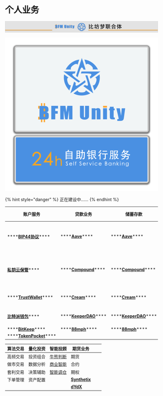 # 个人业务

![](<../../../.gitbook/assets/yin-hang-pai-bian- (1).png>)

![](<../../../.gitbook/assets/yin-hang-deng-xiang- (1).png>)

{% hint style="danger" %}
正在建设中……
{% endhint %}

| **账户服务**                                                                                                  | **贷款业务**                                                     | **储蓄存款**                                                     | **信用卡**                                                                                              | **外汇业务**                                                                                                          | **投资理财**                                                                                                         | **私人银行**                                                                                                  | **金融市场**                                                                                                        |
| --------------------------------------------------------------------------------------------------------- | ------------------------------------------------------------ | ------------------------------------------------------------ | ---------------------------------------------------------------------------------------------------- | ----------------------------------------------------------------------------------------------------------------- | ---------------------------------------------------------------------------------------------------------------- | --------------------------------------------------------------------------------------------------------- | --------------------------------------------------------------------------------------------------------------- |
| \*\*\*\*[**BIP44协议**](https://learnblockchain.cn/2018/09/28/hdwallet/)\*\*\*\*                            | \*\*\*\*[**Aave**](https://app.aave.com)\*\*\*\*             | \*\*\*\*[**Aave**](https://app.aave.com)\*\*\*\*             | \*\*\*\*[**使用指南**](https://www.bfm-unity.com/qian-xian/management-cockpit-operation/zhe-die)\*\*\*\* | \*\*\*\*[**币安法币交易**](https://www.bfm-unity.com/qian-xian/command-room-discovery#chuan-tong-qu-kuai-lian)\*\*\*\*  | \*\*\*\*[**热销理财产品**](https://www.bfm-unity.com/qian-xian/command-room-discovery/command-room-eth#defi)\*\*\*\*   | [**私钥云保管**](https://www.bfm-unity.com/qian-xian/management-cockpit-operation/si-yao-yun-bao-guan)\*\*\*\* | \*\*\*\*[**市场**](https://www.bfm-unity.com/qian-xian/management-cockpit-operation/ling-hang-duo-lei-da)\*\*\*\* |
| [**私钥云保管**](https://www.bfm-unity.com/qian-xian/management-cockpit-operation/si-yao-yun-bao-guan)\*\*\*\* | \*\*\*\*[**Compound**](https://app.compound.finance)\*\*\*\* | \*\*\*\*[**Compound**](https://app.compound.finance)\*\*\*\* | \*\*\*\*                                                                                             | \*\*\*\*[**比特派法币交易**](https://www.bfm-unity.com/qian-xian/command-room-discovery#chuan-tong-qu-kuai-lian)\*\*\*\* | \*\*\*\*[**热销DeFi基金**](https://www.bfm-unity.com/qian-xian/command-room-discovery/command-room-eth#defi)\*\*\*\* | [**Debank**](https://debank.com/swap)\*\*\*\*                                                             | \*\*\*\*[**币优**](https://www.biyou.tech)\*\*\*\*                                                                |
| \*\*\*\*[**TrustWallet**](https://trustwallet.com)\*\*\*\*                                                | \*\*\*\*[**Cream**](https://app.cream.finance)\*\*\*\*       | \*\*\*\*[**Cream**](https://app.cream.finance)\*\*\*\*       | \*\*\*\*                                                                                             | \*\*\*\*                                                                                                          | **BTC锚定物**                                                                                                       | [**Zapper.fi**](https://zapper.fi)\*\*\*\*                                                                | \*\*\*\*[**派网**](https://www.pionex.cc/zh-CN/sign/ref/NxwM4W0S)\*\*\*\*                                         |
| [**比特派钱包**](https://bitpie.com)\*\*\*\*                                                                   | \*\*\*\*[**KeeperDAO**](https://app.keeperdao.com)\*\*\*\*   | \*\*\*\*[**KeeperDAO**](https://app.keeperdao.com)\*\*\*\*   | \*\*\*\*                                                                                             | \*\*\*\*                                                                                                          | **ETH锚定物**                                                                                                       | [**Zerion**](https://app.zerion.io/exchange)\*\*\*\*                                                      | \*\*\*\*                                                                                                        |
| \*\*\*\*[**BitKeep**](https://bitkeep.org)\*\*\*\*                                                        | \*\*\*\*[**88mph**](https://88mph.app)\*\*\*\*               | \*\*\*\*[**88mph**](https://88mph.app)\*\*\*\*               | \*\*\*\*                                                                                             | \*\*\*\*                                                                                                          |                                                                                                                  |                                                                                                           |                                                                                                                 |
| \*\*\*\*[**TokenPocket**](https://www.tokenpocket.pro)\*\*\*\*                                            |                                                              |                                                              |                                                                                                      |                                                                                                                   |                                                                                                                  |                                                                                                           |                                                                                                                 |

| 算法交易 | 量化投资 | 智能投顾                                                                                                              | 期货业务                                  |   |   |
| ---- | ---- | ----------------------------------------------------------------------------------------------------------------- | ------------------------------------- | - | - |
| 高频交易 | 投资组合 | [牛熊判断](https://www.bfm-unity.com/qian-xian/management-cockpit-operation/ling-hang-duo-lei-da)                     | 期货                                    |   |   |
| 做市交易 | 数据分析 | [商业智能](https://www.bfm-unity.com/qian-xian/research-institute-development/xiao-bai-xue-cheng/power-bi-jiao-cheng) | 合约                                    |   |   |
| 套利交易 | 决策辅助 | [智能调仓](https://www.bfm-unity.com/qian-xian/management-cockpit-operation/ling-hang-duo-lei-da)                     | 期权                                    |   |   |
| 下单管理 | 资产配置 |                                                                                                                   | [**Synthetix**](https://synthetix.io) |   |   |
|      |      |                                                                                                                   | [**dYdX**](https://dydx.exchange)     |   |   |
